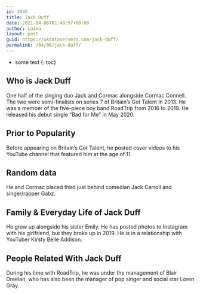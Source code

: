 ```yaml
---
id: 3045
title: Jack Duff
date: 2021-04-06T01:48:57+00:00
author: Laima
layout: post
guid: https://ukdataservers.com/jack-duff/
permalink: /04/06/jack-duff/
---
```


* some text
{: toc}


## Who is Jack Duff
                  
                  
                  
One half of the singing duo Jack and Cormac alongside Cormac Connell. The two were semi-finalists on series 7 of Britain&#8217;s Got Talent in 2013. He was a member of the five-piece boy band RoadTrip from 2016 to 2019. He released his debut single &#8220;Bad for Me&#8221; in May 2020.
                  
              
            
              
            
                
                
                
## Prior to Popularity
                  
                  
                  
Before appearing on Britain&#8217;s Got Talent, he posted cover videos to his YouTube channel that featured him at the age of 11. 
                  
              
            
              
            
                
                
                
## Random data
                  
                  
                  
He and Cormac placed third just behind comedian Jack Carroll and singer/rapper Gabz.
                  
              
            
              
            
                
                
                
## Family & Everyday Life of Jack Duff
                  
                  
                  
He grew up alongside his sister Emily. He has posted photos to Instagram with his girlfriend, but they broke up in 2019. He is in a relationship with YouTuber Kirsty Belle Addison.
                  
              
            
              
            
                
                
                
## People Related With Jack Duff
                  
                  
                  
During his time with RoadTrip, he was under the management of Blair Dreelan, who has also been the manager of pop singer and social star Loren Gray. 
                  
              
            
              
            
                
              
            
              
              
            
            
              
            
          
          
          
